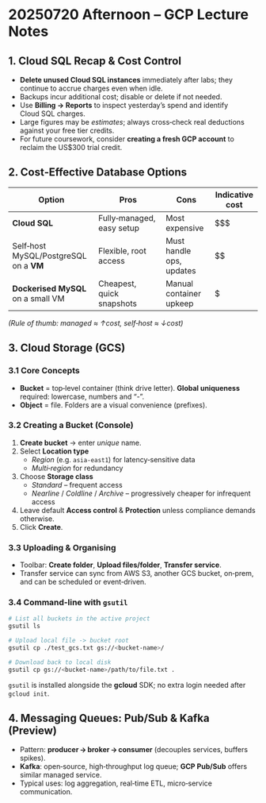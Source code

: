 
# 20250720 Afternoon – GCP Lecture Notes

## 1. Cloud SQL Recap & Cost Control
- **Delete unused Cloud SQL instances** immediately after labs; they continue to accrue charges even when idle.
- Backups incur additional cost; disable or delete if not needed.
- Use **Billing → Reports** to inspect yesterday’s spend and identify Cloud SQL charges.
- Large figures may be *estimates*; always cross‑check real deductions against your free tier credits.
- For future coursework, consider **creating a fresh GCP account** to reclaim the US$300 trial credit.

## 2. Cost‑Effective Database Options

| Option | Pros | Cons | Indicative cost |
| --- | --- | --- | --- |
| **Cloud SQL** | Fully‑managed, easy setup | Most expensive | $$$ |
| Self‑host MySQL/PostgreSQL on a **VM** | Flexible, root access | Must handle ops, updates | $$ |
| **Dockerised MySQL** on a small VM | Cheapest, quick snapshots | Manual container upkeep | $ |

*(Rule of thumb: managed ≈ ↑cost, self‑host ≈ ↓cost)*

## 3. Cloud Storage (GCS)

### 3.1 Core Concepts
- **Bucket** = top‑level container (think drive letter).  **Global uniqueness** required: lowercase, numbers and “-”.
- **Object** = file. Folders are a visual convenience (prefixes).

### 3.2 Creating a Bucket (Console)
1. **Create bucket** → enter *unique* name.  
2. Select **Location type**  
   - *Region* (e.g. `asia-east1`) for latency‑sensitive data  
   - *Multi‑region* for redundancy  
3. Choose **Storage class**  
   - *Standard* – frequent access  
   - *Nearline* / *Coldline* / *Archive* – progressively cheaper for infrequent access  
4. Leave default **Access control** & **Protection** unless compliance demands otherwise.  
5. Click **Create**.

### 3.3 Uploading & Organising
- Toolbar: **Create folder**, **Upload files/folder**, **Transfer service**.
- Transfer service can sync from AWS S3, another GCS bucket, on‑prem, and can be scheduled or event‑driven.

### 3.4 Command‑line with `gsutil`
```bash
# List all buckets in the active project
gsutil ls

# Upload local file -> bucket root
gsutil cp ./test_gcs.txt gs://<bucket-name>/

# Download back to local disk
gsutil cp gs://<bucket-name>/path/to/file.txt .
```
`gsutil` is installed alongside the **gcloud** SDK; no extra login needed after `gcloud init`.

## 4. Messaging Queues: Pub/Sub & Kafka (Preview)
- Pattern: **producer → broker → consumer** (decouples services, buffers spikes).
- **Kafka**: open‑source, high‑throughput log queue; **GCP Pub/Sub** offers similar managed service.
- Typical uses: log aggregation, real‑time ETL, micro‑service communication.
